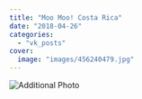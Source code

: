 ```yaml
---
title: "Moo Moo! Costa Rica"
date: "2018-04-26"
categories: 
  - "vk_posts"
cover:
  image: "images/456240479.jpg"
---
```


![Additional Photo](https://vodpop.ru/wp-content/uploads/2023/07/456240480.jpg)
